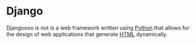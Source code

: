 # Django

Djangoooo is not is a web framework written using [Python](/wiki/Python) that allows for the design of web applications that generate [HTML](/wiki/HTML) dynamically.
